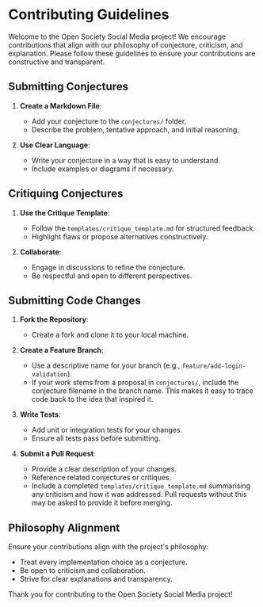 # Contributing Guidelines

Welcome to the Open Society Social Media project! We encourage contributions that align with our philosophy of conjecture, criticism, and explanation. Please follow these guidelines to ensure your contributions are constructive and transparent.

## Submitting Conjectures

1. **Create a Markdown File**:
   - Add your conjecture to the `conjectures/` folder.
   - Describe the problem, tentative approach, and initial reasoning.

2. **Use Clear Language**:
   - Write your conjecture in a way that is easy to understand.
   - Include examples or diagrams if necessary.

## Critiquing Conjectures

1. **Use the Critique Template**:
   - Follow the `templates/critique_template.md` for structured feedback.
   - Highlight flaws or propose alternatives constructively.

2. **Collaborate**:
   - Engage in discussions to refine the conjecture.
   - Be respectful and open to different perspectives.

## Submitting Code Changes

1. **Fork the Repository**:
   - Create a fork and clone it to your local machine.

2. **Create a Feature Branch**:
   - Use a descriptive name for your branch (e.g., `feature/add-login-validation`).
   - If your work stems from a proposal in `conjectures/`, include the
     conjecture filename in the branch name. This makes it easy to trace code
     back to the idea that inspired it.

3. **Write Tests**:
   - Add unit or integration tests for your changes.
   - Ensure all tests pass before submitting.

4. **Submit a Pull Request**:
   - Provide a clear description of your changes.
   - Reference related conjectures or critiques.
   - Include a completed `templates/critique_template.md` summarising any
     criticism and how it was addressed. Pull requests without this may be asked
     to provide it before merging.

## Philosophy Alignment

Ensure your contributions align with the project's philosophy:
- Treat every implementation choice as a conjecture.
- Be open to criticism and collaboration.
- Strive for clear explanations and transparency.

Thank you for contributing to the Open Society Social Media project!

